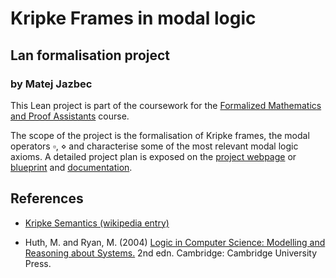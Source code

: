# Kripke Frames in modal logic
## Lan formalisation project
### by Matej Jazbec


This Lean project is part of the coursework for the [Formalized Mathematics and Proof Assistants](https://www.andrej.com/zapiski/MAT-FORMATH-2024/book/) course.

The scope of the project is the formalisation of Kripke frames, the modal operators $\square$, $\diamond$ and characterise some of the most relevant modal logic axioms. A detailed project plan is exposed on the [project webpage](https://matejjazbec.github.io/kripke-frames/) or [blueprint](https://matejjazbec.github.io/kripke-frames/blueprint/) and [documentation](https://matejjazbec.github.io/kripke-frames/docs/).

## References

- [Kripke Semantics (wikipedia entry)](https://en.wikipedia.org/wiki/Kripke_semantics) 

- Huth, M. and Ryan, M. (2004) [Logic in Computer Science: Modelling and Reasoning about Systems.](https://www.cambridge.org/highereducation/books/logic-in-computer-science/9022E2BE5E7C9F20D259F4A83986236C?utm_campaign=shareaholic&utm_medium=copy_link&utm_source=bookmark) 2nd edn. Cambridge: Cambridge University Press. 
